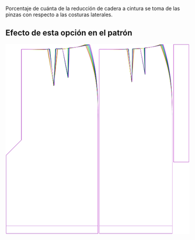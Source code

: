 Porcentaje de cuánta de la reducción de cadera a cintura se toma de las pinzas con respecto a las costuras laterales.



## Efecto de esta opción en el patrón
![Esta imagen muestra el efecto de esta opción superponiendo varias variantes que tienen un valor diferente para esta opción](penelope_darttosideseamfactor_sample.svg "Efecto de esta opción en el patrón")